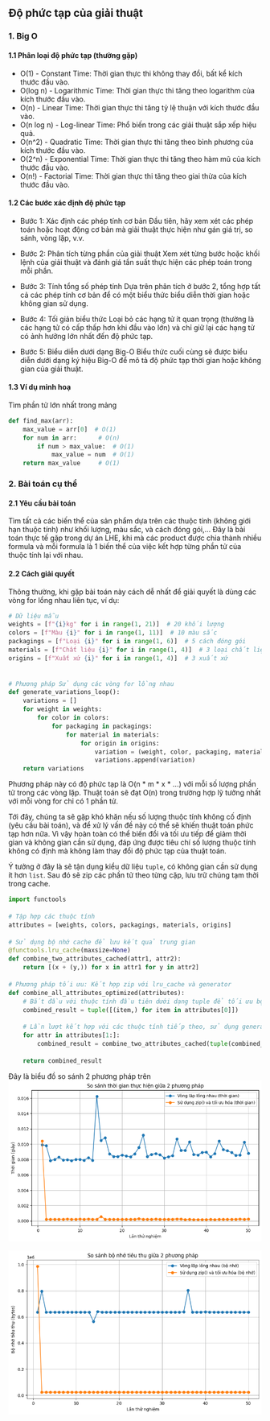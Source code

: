 ## Độ phức tạp của giải thuật

### 1. Big O
#### 1.1 Phân loại độ phức tạp (thường gặp)
- O(1) - Constant Time: Thời gian thực thi không thay đổi, bất kể kích thước đầu vào.
- O(log n) - Logarithmic Time: Thời gian thực thi tăng theo logarithm của kích thước đầu vào.
- O(n) - Linear Time: Thời gian thực thi tăng tỷ lệ thuận với kích thước đầu vào.
- O(n log n) - Log-linear Time: Phổ biến trong các giải thuật sắp xếp hiệu quả.
- O(n^2) - Quadratic Time: Thời gian thực thi tăng theo bình phương của kích thước đầu vào.
- O(2^n) - Exponential Time: Thời gian thực thi tăng theo hàm mũ của kích thước đầu vào.
- O(n!) - Factorial Time: Thời gian thực thi tăng theo giai thừa của kích thước đầu vào.

#### 1.2 Các bước xác định độ phức tạp
- Bước 1: Xác định các phép tính cơ bản
Đầu tiên, hãy xem xét các phép toán hoặc hoạt động cơ bản mà giải thuật thực hiện như gán giá trị, so sánh, vòng lặp, v.v.

- Bước 2: Phân tích từng phần của giải thuật
Xem xét từng bước hoặc khối lệnh của giải thuật và đánh giá tần suất thực hiện các phép toán trong mỗi phần.

- Bước 3: Tính tổng số phép tính
Dựa trên phân tích ở bước 2, tổng hợp tất cả các phép tính cơ bản để có một biểu thức biểu diễn thời gian hoặc không gian sử dụng.

- Bước 4: Tối giản biểu thức
Loại bỏ các hạng tử ít quan trọng (thường là các hạng tử có cấp thấp hơn khi đầu vào lớn) và chỉ giữ lại các hạng tử có ảnh hưởng lớn nhất đến độ phức tạp.

- Bước 5: Biểu diễn dưới dạng Big-O
Biểu thức cuối cùng sẽ được biểu diễn dưới dạng ký hiệu Big-O để mô tả độ phức tạp thời gian hoặc không gian của giải thuật.

#### 1.3 Ví dụ minh hoạ
Tìm phần tử lớn nhất trong mảng
```python
def find_max(arr):
    max_value = arr[0]  # O(1)
    for num in arr:      # O(n)
        if num > max_value:  # O(1)
            max_value = num  # O(1)
    return max_value     # O(1)

```

### 2. Bài toán cụ thể
#### 2.1 Yêu cầu bài toán
Tìm tất cả các biến thể của sản phẩm dựa trên các thuộc tính (không giới hạn thuộc tính) như khối lượng, màu sắc, và cách đóng gói,...
Đây là bài toán thực tế gặp trong dự án LHE, khi mà các product được chia thành nhiều formula và mỗi formula là 1 biến thể của việc kết hợp từng phần tử của thuộc tính lại với nhau.

#### 2.2 Cách giải quyết
Thông thường, khi gặp bài toán này cách dễ nhất để giải quyết là dùng các vòng for lồng nhau liên tục, ví dụ:
```python
# Dữ liệu mẫu
weights = [f"{i}kg" for i in range(1, 21)]  # 20 khối lượng
colors = [f"Màu {i}" for i in range(1, 11)]  # 10 màu sắc
packagings = [f"Loại {i}" for i in range(1, 6)]  # 5 cách đóng gói
materials = [f"Chất liệu {i}" for i in range(1, 4)]  # 3 loại chất liệu
origins = [f"Xuất xứ {i}" for i in range(1, 4)]  # 3 xuất xứ


# Phương pháp Sử dụng các vòng for lồng nhau
def generate_variations_loop():
    variations = []
    for weight in weights:
        for color in colors:
            for packaging in packagings:
                for material in materials:
                    for origin in origins:
                        variation = (weight, color, packaging, material, origin)
                        variations.append(variation)
    return variations
```
Phương pháp này có độ phức tạp là O(n * m * x * ...) với mỗi số lượng phần tử trong các vòng lặp. Thuật toán sẽ đạt O(n) trong trường hợp lỹ tưởng nhất với mỗi vòng for chỉ có 1 phần tử.

Tới đây, chúng ta sẽ gặp khó khăn nếu số lượng thuộc tính không cố định (yêu cầu bài toán), và để xử lý vấn đề này có thể sẽ khiến thuật toán phức tạp hơn nữa. Vì vậy hoàn toàn có thể biến đổi và tối ưu tiếp để giảm thời gian và không gian cần sử dụng, đáp ứng được tiêu chí số lượng thuộc tính không có định mà không làm thay đổi độ phức tạp của thuật toán.

Ý tưởng ở đây là sẽ tận dụng kiểu dữ liệu `tuple`, có không gian cần sử dụng ít hơn `list`. Sau đó sẽ zip các phần tử theo từng cặp, lưu trữ chúng tạm thời trong cache.
```python
import functools

# Tập hợp các thuộc tính
attributes = [weights, colors, packagings, materials, origins]

# Sử dụng bộ nhớ cache để lưu kết quả trung gian
@functools.lru_cache(maxsize=None)
def combine_two_attributes_cached(attr1, attr2):
    return [(x + (y,)) for x in attr1 for y in attr2]

# Phương pháp tối ưu: Kết hợp zip với lru_cache và generator
def combine_all_attributes_optimized(attributes):
    # Bắt đầu với thuộc tính đầu tiên dưới dạng tuple để tối ưu bộ nhớ
    combined_result = tuple([(item,) for item in attributes[0]])
    
    # Lần lượt kết hợp với các thuộc tính tiếp theo, sử dụng generator để tối ưu bộ nhớ
    for attr in attributes[1:]:
        combined_result = combine_two_attributes_cached(tuple(combined_result), tuple(attr))
    
    return combined_result
```

Đây là biểu đồ so sánh 2 phương pháp trên
![big_o_1](https://raw.githubusercontent.com/nananam98/CodeOptGuide/main/data/big_o_1.png)

![big_o_2](https://raw.githubusercontent.com/nananam98/CodeOptGuide/main/data/big_o_2.png)
